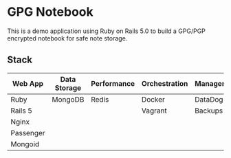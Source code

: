 # GPG Notebook

This is a demo application using Ruby on Rails 5.0 to build a GPG/PGP encrypted notebook for safe note storage.

## Stack

| Web App         | Data Storage | Performance | Orchestration | Management |
| --------------- | ------------ | ----------- | ------------- | ---------- |
| Ruby            | MongoDB      | Redis       | Docker        | DataDog    |
| Rails 5         |              |             | Vagrant       | Backups    |
| Nginx           |              |             |               |            |
| Passenger       |              |             |               |            |
| Mongoid         |              |             |               |            |


